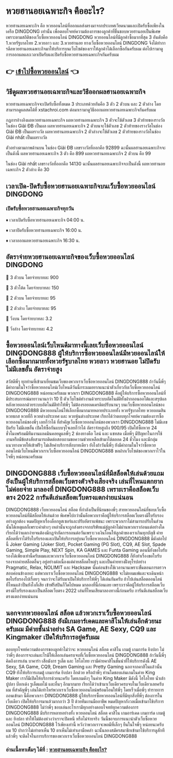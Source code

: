 # หวยฮานอยเฉพาะกิจ คืออะไร?
หวยฮานอยเฉพาะกิจ คือ หวยออนไลน์ที่ออกผลส่งตรงมาจากประเทศเวียดนามและเปิดรับซื้อเพียงในเครือ DINGDONG เท่านั้น เพื่อตอบโจทย์ความต้องการของลูกค้าที่ชื่นชอบหวยฮานอยเป็นพิเศษ เพราะตามสถิติของเว็บซื้อหวยออนไลน์ DINGDONG หวยออนไลน์ที่มีลูกค้าซื้อมากที่สุด 3 อันดับคือ 1.หวยรัฐบาลไทย 2.หวยลาว และ 3.หวยฮานอย ทางเว็บซื้อหวยออนไลน์ DINGDONG จึงได้ทำการดีลหวยฮานอยเฉพาะกิจมาให้บริการบนเว็บไซต์ของเราให้ลูกค้าได้เลือกซื้อกันครับผม ต่อไปเรามาดูการออกผลและเวลาเปิดรับและปิดรับซื้อหวยฮานอยเฉพาะกิจกันครับผม

## 👉 [เข้าไปซื้อหวยออนไลน์](https://bit.ly/3ryTLaH) 👈

## วิธีดูผลหวยฮานอยเฉพาะกิจและวิธีออกผลฮานอยเฉพาะกิจ
หวยฮานอยเฉพาะกิจจะเปิดรับซื้อทั้งหมด 3 ประเภทด้วยกันคือ 3 ตัว 2 ตัวบน และ 2 ตัวล่าง โดยสามารถดูผลสดได้ที่ xstachroi.com ต่อมาเรามาดูวิธีออกผลหวยฮานอยเฉพาะกิจกันครับผม

กฎการอ้างอิงผลหวยฮานอยเฉพาะกิจ
ผลหวยฮานอยเฉพาะกิจ 3 ตัวจะใช้ตัวเลข 3 ตัวท้ายของรางวัลในช่อง Giải ĐB เป็นผล
ผลหวยฮานอยเฉพาะกิจ 2 ตัวบนจะใช้ตัวเลข 2 ตัวท้ายของรางวัลในช่อง Giải ĐB เป็นผลรางวัล
ผลหวยฮานอยเฉพาะกิจ 2 ตัวล่างจะใช้ตัวเลข 2 ตัวท้ายของรางวัลในช่อง Giải nhất เป็นผลรางวัล

ตัวอย่างตามภาพด้านบน
ในช่อง Giải ĐB เลขรางวัลที่ออกคือ 92899 ฉะนั้นผลฮานอยเฉพาะกิจจะเป็นดังนี้
ผลหวยฮานอยเฉพาะกิจ 3 ตัว คือ 899
ผลหวยฮานอยเฉพาะกิจ 2 ตัวบน คือ 99

ในช่อง Giải nhất เลขรางวัลที่ออกคือ 14130 ฉะนั้นผลฮานอยเฉพาะกิจจะเป็นดังนี้
ผลหวยฮานอยเฉพาะกิจ 2 ตัวล่าง คือ 30

## เวลาเปิด-ปิดรับซื้อหวยฮานอยเฉพาะกิจบนเว็บซื้อหวยออนไลน์ DINGDONG

### เปิดรับซื้อหวยฮานอยเฉพาะกิจทุกวัน

♦ เวลาเปิดรับซื้อหวยฮานอยเฉพาะกิจ 04:00 น.

♦ เวลาปิดรับซื้อหวยฮานอยเฉพาะกิจ 16:00 น.

♦ เวลาออกผลหวยฮานอยเฉพาะกิจ 16:30 น.

## อัตราจ่ายหวยฮานอยเฉพาะกิจของเว็บซื้อหวยออนไลน์ DINGDONG

💸 3 ตัวบน โดยจ่ายบาทละ 900

💸 3 ตัวโต้ด โดยจ่ายบาทละ 150

💸 2 ตัวบน โดยจ่ายบาทละ 95

💸 2 ตัวล่าง โดยจ่ายบาทละ 95

💸 วิ่งบน โดยจ่ายบาทละ 3.2

💸 วิ่งล่าง โดยจ่ายบาทละ 4.2

## ซื้อหวยออนไลน์เว็บไหนดีมาทางนี้เลยเว็บซื้อหวยออนไลน์ DINGDONG888 ผู้ให้บริการซื้อหวยออนไลน์มีหวยออนไลน์ให้เลือกซื้อมากมายทั้งหวยรัฐบาลไทย หวยลาว หวยฮานอย ไม่ปิดรับ ไม่มีเลขอั้น อัตราจ่ายสูง
สวัสดีพี่ๆ ทุกท่านที่เข้ามาเยี่ยมชมเว็บของพวกเราเว็บซื้อหวยออนไลน์ DINGDONG888 ถ้าวันนี้พี่ๆ มีคำถามในใจว่าซื้อหวยออนไลน์เว็บไหนดีวันนี้กระผมอยากแนะนำตัวเกี่ยวกับเว็บซื้อหวยออนไลน์ DINGDONG888 หน่อยนะครับผม พวกเรา DINGDONG888 คือผู้ให้บริการซื้อหวยออนไลน์ที่มีประสบการณ์มายาวนานกว่า 10 ปี ตัวเว็บไซต์ทำงานด้วยระบบอัตโนมัติทั้งฝากถอนออโต้และสรุปผลหลังหวยออกด้วยระบบอัตโนมัติทำให้พี่ๆ ไม่ต้องรอยอดเครดิตปรับนานๆ บนเว็บซื้อหวยออนไลน์ของ DINGDONG888 มีหวยออนไลน์ให้เลือกซื้อมากมายหลายประเภททั้ง หวยรัฐบาลไทย หวยออมสิน หวยธกส หวยยี่กี หวยต่างประเทศ และ หวยหุ้นต่างประเทศ เรียกได้ว่าตอบทุกโจทย์ความต้องการซื้อหวยออนไลน์ของพี่ๆ เลยก็ว่าได้ ที่สำคัญเว็บซื้อหวยออนไลน์ของพวกเรา DINGDONG888 ไม่มีเลขปิดรับ ไม่มีเลขอั้น เปิดให้ซื้อกันแบบจุใจเลยก็ว่าได้ อัตราจ่ายสูงถึง 900/95 เปิดให้ซื้อหวย 24 ชั่วโมงพร้อมมีทีมงานแอดมินคอยดูแลพี่ๆ 2 ช่องทางคือ ไลน์ และ แชทสด เมื่อพี่ๆ มีปัญหาในการใช้งานหรือมีข้อสงสัยสามารถติดต่อสอบถามขอความช่วยเหลือเข้ามาได้ตลอด 24 ชั่วโมง และมีกลุ่มแนวทางหวยให้เข้าฟรีๆ ไม่เสียค่าบริการสักบาทเดียว ยังไงถ้าวันนี้พี่ๆ ยังมีคำถามในใจว่าซื้อหวยออนไลน์เว็บไหนดีพวกเราเว็บซื้อหวยออนไลน์ DINGDONG888 ขอฝากเว็บไซต์ของพวกเราไว้ในใจพี่ๆ หน่อยนะครับผม

## DINGDONG888 เว็บซื้อหวยออนไลน์ที่มีสล็อตให้เล่นด้วยแถมยังเป็นผู้ให้บริการสล็อตเว็บตรงตัวจริงเสียงจริง เล่นที่ไหนแตกยาก ไม่ค่อยจ่าย มาลองที่ DINGDONG888 เพราะเราคือสล็อตเว็บตรง 2022 การันตีเล่นสล็อตเว็บตรงแตกง่ายแน่นอน
DINGDONG888 เว็บหวยออนไลน์ สล็อต ที่กำลังเป็นที่นิยมของพี่ๆ สายหวยออนไลน์ที่ชอบเว็บซื้อหวยออนไลน์ที่มีสล็อตให้เล่นด้วย พิเศษไปกว่านั้นคือพวกเราคือผู้ให้บริการสล็อตเว็บตรงมีใบรับรองอย่างถูกต้อง หมดปัญหาเรื่องล็อกยูสเซอร์และปรับอัตราแพ้ชนะ เพราะพวกเราไม่สามารถปรับในส่วนนั้นได้เหตุผลก็เพราะค่าต่างๆ เหล่านั้นจะถูกส่งตรงจากบริษัทแม่สู่ลูกค้าไม่ผ่านพวกเราก่อนแต่อย่างใด เรียกได้ว่าแตกง่ายจนต้องมีกฎจำกัดการถอนต่อวันเพราะวงเงินโอนให้ลูกค้าของเราเกินทุกบัญชี ค่ายสล็อตที่เราได้รับใบรับรองและเปิดให้บริการอยู่บนเว็บซื้อหวยออนไลน์ DINGDONG888 มีดังต่อไปนี้ Joker Gaming (Joker Slot), Pocket Gaming (PG Slot), CQ9,  AE Slot, Spade Gaming, Simple Play, NEXT Spin, KA GAMES และ Funta Gaming ตอนนี้ยังขอใบรับรองได้เพียงเท่านี้ครับผมและพวกเราเว็บซื้อหวยออนไลน์ DINGDONG888 ก็ยังทำเรื่องขอใบรับรองจากค่ายสล็อตอื่นๆ อยู่อย่างต่อเนื่องแต่ค่ายสล็อตใหญ่ๆ และเป็นค่ายทางฝั่งยุโรปอย่าง Pragmatic, Relax, NOLIMIT และ Hacksaw นั้นค่อนข้างใช้เวลานานเพราะขั้นตอนการตรวจสอบค่อนข้างเยอะ แต่พวกเราเว็บซื้อหวยออนไลน์ DINGDONG888 จะไม่ยอมแพ้และจะเดินหน้าขอใบรับรองไปเรื่อยๆ จนกว่าจะได้รับมาเปิดให้บริการให้พี่ๆ ได้เล่นกันครับ ถ้าไปเล่นสล็อตออนไลน์ที่ไหนแล้วปั่นยังไงก็เสีย เข้าฟรีสปินก็วืดไปหมด มาลองที่นี้ก่อนเลย เพราะเราคือผู้ให้บริการสล็อตเว็บตรงมีใบรับรองและเป็นสล็อตเว็บตรง 2022 เล่นที่ไหนเสียมาลองทางนี้ก่อนครับ การันตีเล่นสล็อตเว็บตรงแตกง่ายแน่นอน

## นอกจากหวยออนไลน์ สล็อต แล้วพวกเราเว็บซื้อหวยออนไลน์ DINGDONG888 ยังมีเกมอาร์เคดและคาสิโนให้เล่นอีกด้วยนะครับผม มีค่ายชั้นนำอย่าง SA Game, AE Sexy, CQ9 และ Kingmaker เปิดให้บริการอยู่ครับผม
ตอบทุกโจทย์ความต้องการของลูกค้าไม่ว่าจะ หวยออนไลน์ สล็อต คาสิโน เกมตู้ เกมการ์ด ยิงปลา ไม่ว่าพี่ๆ ต้องการจะเล่นอะไรมีให้เลือกเล่นครบจบที่เว็บซื้อหวยออนไลน์ DINGDONG888 ถ้าวันนี้พี่ๆ คิดถึงการเล่น บาคาร่า เสือมังกร รูเล็ต และ ไฮโลไทย เรามีค่ายคาสิโนชั้นนำที่ให้บริการดังนี้ AE Sexy, SA Game, CQ9, Dream Gaming และ Pretty Gaming นอกจากคาสิโนแล้วนั้น CQ9 ยังให้บริการเกมตู้ เกมการ์ด ยิงปลา อีกด้วย หรือถ้าพี่ๆ ท่านใดชอบเล่นเกมในค่าย King Maker เราก็มีเปิดให้บริการด้วยนะครับ โดยเกมดังๆ ในค่าย King Maker มีดังนี้ ไฮโลไทย น้ำเต้าปูปลา ป๊อกเด้ง รูเล็ตผลไม้ และอื่นๆ อีกมากมาย เรียกได้ว่าเข้ามาเว็บเดียวครบจบในเว็บเดียวเลยครับผม ที่สำคัญพี่ๆ เล่นได้เท่าไหร่พวกเราเว็บซื้อหวยออนไลน์พร้อมโอนให้พี่ๆ โดยเร็วเมื่อพี่ๆ ทำรายการถอนเข้ามา นี้คือพวกเรา DINGDONG888 ผู้ให้บริการซื้อหวยออนไลน์ที่มีทุกสิ่งที่พี่ๆ ต้องการในเว็บเดียว เปิดให้บริการมาแล้วมากกว่า 3 ปี ด้วยทีมงานมืออาชีพ หมดปัญหากังวลเมื่อเข้ามาใช้บริการ DINGDONG888 ไม่ว่าพี่ๆ ชอบเล่นอะไรเรามีทุกอย่างตอบโจทย์ทุกความต้องการ DINGDONG888 มีบริการหลายอย่างทั้ง หวยออนไลน์ สล็อต คาสิโน เกมอาร์เคด เกมการ์ด เกมตู้ และ ยิงปลา ทำให้ไม่ต้องห่วงว่าเราจะปิดหนี หรือไม่จ่ายจริง วันนี้ขอจบการแนะนำตัวเว็บซื้อหวยออนไลน์ DINGDONG888 ไว้เพียงเท่านี้ หวังว่าพวกเราจะพอมีที่เล็กๆ ยืนในใจพี่ๆ หน่อยนะครับผม 10 ปากว่าไม่เท่าตาเห็น 10 ตาเห็นไม่เท่าเอามือคลำ ฉะนั้นลองสมัครสมาชิกเข้ามาใช้บริการดูสักที แล้วพี่ๆ จะติดใจในการบริการของพวกเราเว็บซื้อหวยออนไลน์ DINGDONG888

### อ่านเนื้อหาเต็มๆ ได้ที่ : [หวยฮานอยเฉพาะกิจ คืออะไร?](https://dingdong888.co/%e0%b8%ab%e0%b8%a7%e0%b8%a2%e0%b8%ad%e0%b8%ad%e0%b8%99%e0%b9%84%e0%b8%a5%e0%b8%99%e0%b9%8c/%e0%b8%ae%e0%b8%b2%e0%b8%99%e0%b8%ad%e0%b8%a2%e0%b9%80%e0%b8%89%e0%b8%9e%e0%b8%b2%e0%b8%b0%e0%b8%81%e0%b8%b4%e0%b8%88/)
